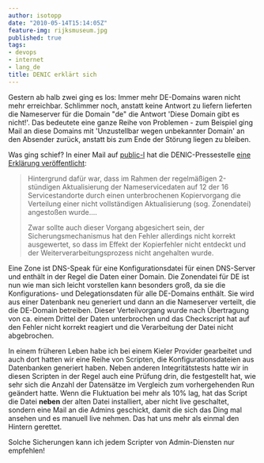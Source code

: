```yaml
---
author: isotopp
date: "2010-05-14T15:14:05Z"
feature-img: rijksmuseum.jpg
published: true
tags:
- devops
- internet
- lang_de
title: DENIC erklärt sich
---
```

Gestern ab halb zwei ging es los: Immer mehr DE-Domains waren nicht mehr
erreichbar. Schlimmer noch, anstatt keine Antwort zu liefern lieferten die
Nameserver für die Domain "de" die Antwort 'Diese Domain gibt es nicht!'.
Das bedeutete eine ganze Reihe von Problemen - zum Beispiel ging Mail an
diese Domains mit 'Unzustellbar wegen unbekannter Domain' an den Absender
zurück, anstatt bis zum Ende der Störung liegen zu bleiben.

Was ging schief? In einer Mail auf
[public-l](http://www.denic.de/denic-im-dialog/mailinglisten/public-l.html) hat die DENIC-Pressestelle
[eine Erklärung veröffentlicht](http://www.denic.de/denic-im-dialog/mailinglisten/public-l.html?url=msg04454.xml):

> Hintergrund dafür war, dass im Rahmen der regelmäßigen 2-stündigen
> Aktualisierung der Nameservicedaten auf 12 der 16 Servicestandorte durch
> einen unterbrochenen Kopiervorgang die Verteilung einer nicht
> vollständigen Aktualisierung (sog. Zonendatei) angestoßen wurde....
>
> Zwar sollte auch dieser Vorgang abgesichert sein, der
> Sicherungsmechanismus hat den Fehler allerdings nicht korrekt ausgewertet,
> so dass im Effekt der Kopierfehler nicht entdeckt und der
> Weiterverarbeitungsprozess nicht angehalten wurde.

Eine Zone ist DNS-Speak für eine Konfigurationsdatei für einen DNS-Server
und enthält in der Regel die Daten einer Domain. Die Zonendatei für DE ist
nun wie man sich leicht vorstellen kann besonders groß, da sie die
Konfigurations- und Delegationsdaten für alle DE-Domains enthält. Sie wird
aus einer Datenbank neu generiert und dann an die Nameserver verteilt, die
die DE-Domain betreiben. Dieser Verteilvorgang wurde nach Übertragung von
ca. einem Drittel der Daten unterbrochen und das Checkscript hat auf den
Fehler nicht korrekt reagiert und die Verarbeitung der Datei nicht
abgebrochen.

In einem früheren Leben habe ich bei einem Kieler Provider gearbeitet und
auch dort hatten wir eine Reihe von Scripten, die Konfigurationsdateien aus
Datenbanken generiert haben. Neben anderen Integritätstests hatte wir in
diesen Scripten in der Regel auch eine Prüfung drin, die festgestellt hat,
wie sehr sich die Anzahl der Datensätze im Vergleich zum vorhergehenden Run
geändert hatte. Wenn die Fluktuation bei mehr als 10% lag, hat das Script
die Datei **neben** der alten Datei installiert, aber nicht live geschaltet,
sondern eine Mail an die Admins geschickt, damit die sich das Ding mal
ansehen und es manuell live nehmen. Das hat uns mehr als einmal den Hintern
gerettet.

Solche Sicherungen kann ich jedem Scripter von Admin-Diensten nur empfehlen!
